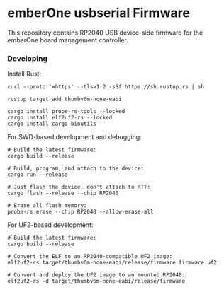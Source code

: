 # emberOne usbserial Firmware

This repository contains RP2040 USB device-side firmware for the emberOne board
management controller.

### Developing

Install Rust:

```Shell
curl --proto '=https' --tlsv1.2 -sSf https://sh.rustup.rs | sh

rustup target add thumbv6m-none-eabi

cargo install probe-rs-tools --locked
cargo install elf2uf2-rs --locked
cargo install cargo-binutils
```

For SWD-based development and debugging:

```Shell
# Build the latest firmware:
cargo build --release

# Build, program, and attach to the device:
cargo run --release

# Just flash the device, don't attach to RTT:
cargo flash --release --chip RP2040

# Erase all flash memory:
probe-rs erase --chip RP2040 --allow-erase-all
```

For UF2-based development:

```Shell
# Build the latest firmware:
cargo build --release

# Convert the ELF to an RP2040-compatible UF2 image:
elf2uf2-rs target/thumbv6m-none-eabi/release/firmware firmware.uf2

# Convert and deploy the UF2 image to an mounted RP2040:
elf2uf2-rs -d target/thumbv6m-none-eabi/release/firmware
```
